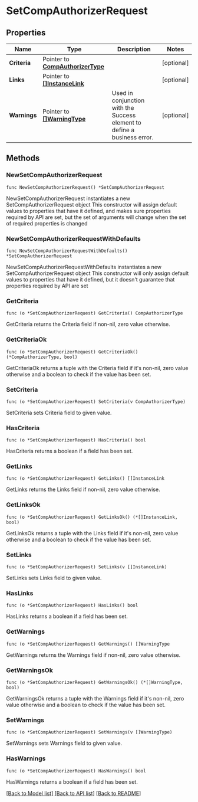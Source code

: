 # SetCompAuthorizerRequest

## Properties

Name | Type | Description | Notes
------------ | ------------- | ------------- | -------------
**Criteria** | Pointer to [**CompAuthorizerType**](CompAuthorizerType.md) |  | [optional] 
**Links** | Pointer to [**[]InstanceLink**](InstanceLink.md) |  | [optional] 
**Warnings** | Pointer to [**[]WarningType**](WarningType.md) | Used in conjunction with the Success element to define a business error. | [optional] 

## Methods

### NewSetCompAuthorizerRequest

`func NewSetCompAuthorizerRequest() *SetCompAuthorizerRequest`

NewSetCompAuthorizerRequest instantiates a new SetCompAuthorizerRequest object
This constructor will assign default values to properties that have it defined,
and makes sure properties required by API are set, but the set of arguments
will change when the set of required properties is changed

### NewSetCompAuthorizerRequestWithDefaults

`func NewSetCompAuthorizerRequestWithDefaults() *SetCompAuthorizerRequest`

NewSetCompAuthorizerRequestWithDefaults instantiates a new SetCompAuthorizerRequest object
This constructor will only assign default values to properties that have it defined,
but it doesn't guarantee that properties required by API are set

### GetCriteria

`func (o *SetCompAuthorizerRequest) GetCriteria() CompAuthorizerType`

GetCriteria returns the Criteria field if non-nil, zero value otherwise.

### GetCriteriaOk

`func (o *SetCompAuthorizerRequest) GetCriteriaOk() (*CompAuthorizerType, bool)`

GetCriteriaOk returns a tuple with the Criteria field if it's non-nil, zero value otherwise
and a boolean to check if the value has been set.

### SetCriteria

`func (o *SetCompAuthorizerRequest) SetCriteria(v CompAuthorizerType)`

SetCriteria sets Criteria field to given value.

### HasCriteria

`func (o *SetCompAuthorizerRequest) HasCriteria() bool`

HasCriteria returns a boolean if a field has been set.

### GetLinks

`func (o *SetCompAuthorizerRequest) GetLinks() []InstanceLink`

GetLinks returns the Links field if non-nil, zero value otherwise.

### GetLinksOk

`func (o *SetCompAuthorizerRequest) GetLinksOk() (*[]InstanceLink, bool)`

GetLinksOk returns a tuple with the Links field if it's non-nil, zero value otherwise
and a boolean to check if the value has been set.

### SetLinks

`func (o *SetCompAuthorizerRequest) SetLinks(v []InstanceLink)`

SetLinks sets Links field to given value.

### HasLinks

`func (o *SetCompAuthorizerRequest) HasLinks() bool`

HasLinks returns a boolean if a field has been set.

### GetWarnings

`func (o *SetCompAuthorizerRequest) GetWarnings() []WarningType`

GetWarnings returns the Warnings field if non-nil, zero value otherwise.

### GetWarningsOk

`func (o *SetCompAuthorizerRequest) GetWarningsOk() (*[]WarningType, bool)`

GetWarningsOk returns a tuple with the Warnings field if it's non-nil, zero value otherwise
and a boolean to check if the value has been set.

### SetWarnings

`func (o *SetCompAuthorizerRequest) SetWarnings(v []WarningType)`

SetWarnings sets Warnings field to given value.

### HasWarnings

`func (o *SetCompAuthorizerRequest) HasWarnings() bool`

HasWarnings returns a boolean if a field has been set.


[[Back to Model list]](../README.md#documentation-for-models) [[Back to API list]](../README.md#documentation-for-api-endpoints) [[Back to README]](../README.md)


